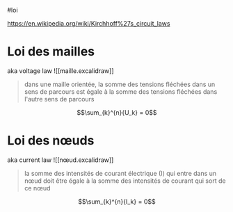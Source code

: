 #loi

https://en.wikipedia.org/wiki/Kirchhoff%27s_circuit_laws

# Loi  des mailles
aka voltage law
![[maille.excalidraw]]
> dans une maille orientée, la somme des tensions fléchées dans un sens de parcours est égale à la somme des tensions fléchées dans l'autre sens de parcours

$$\sum_{k}^{n}{U_k} = 0$$

# Loi des nœuds
aka current law
![[nœud.excalidraw]]
>la somme des intensités de courant électrique (I) qui entre dans un nœud doit être égale à la somme des intensités de courant qui sort de ce nœud

$$\sum_{k}^{n}{I_k} = 0$$
